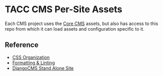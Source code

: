 # TACC CMS Per-Site Assets

Each CMS project uses the [Core CMS][core-cms-repo] assets, but also has access to this repo from which it can load assets and configuration specific to it.

[core-cms-repo]: https://gitlab.tacc.utexas.edu/wma-cms/cms-site-template

## Reference

- [CSS Organization](https://confluence.tacc.utexas.edu/x/54AZCg)
- [Formatting & Linting](https://confluence.tacc.utexas.edu/x/HoBGCw)
- [DjangoCMS Stand Alone Site](https://confluence.tacc.utexas.edu/x/G4G-Ag)
